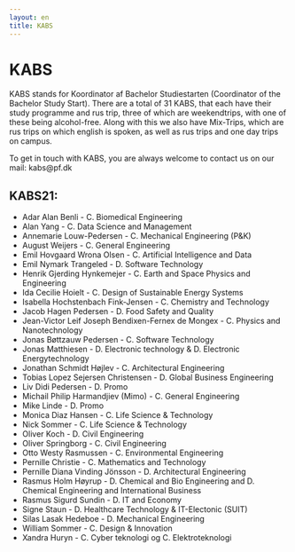 ```yaml
---
layout: en
title: KABS
---
```


<h1>KABS</h1>

<p>KABS stands for Koordinator af Bachelor Studiestarten (Coordinator of the Bachelor Study Start). There are a total of 31 KABS, that each have their study programme and rus trip, three of which are weekendtrips, with one of these being alcohol-free. Along with this we also have Mix-Trips, which are rus trips on which english is spoken, as well as rus trips and one day trips on campus.</p>
<p>To get in touch with KABS, you are always welcome to contact us on our mail: kabs@pf.dk</p>

<h2>KABS21:</h2>

<ul>

<li>	Adar Alan Benli	-	C. Biomedical Engineering	</li>
<li>	Alan Yang	-	C. Data Science and Management	</li>
<li>	Annemarie Louw-Pedersen	-	C. Mechanical Engineering (P&K)	</li>
<li>	August Weijers	-	C. General Engineering	</li>
<li>	Emil Hovgaard Wrona Olsen	-	C. Artificial Intelligence and Data	</li>
<li>	Emil Nymark Trangeled	-	D. Software Technology	</li>
<li>	Henrik Gjerding Hynkemejer	-	C. Earth and Space Physics and Engineering	</li>
<li>	Ida Cecilie Hoielt	-	C. Design of Sustainable Energy Systems	</li>
<li>	Isabella Hochstenbach Fink-Jensen	-	C. Chemistry and Technology	</li>
<li>	Jacob Hagen Pedersen	-	D. Food Safety and Quality	</li>
<li>	Jean-Victor Leif Joseph Bendixen-Fernex de Mongex	-	C. Physics and Nanotechnology	</li>
<li>	Jonas Bøttzauw Pedersen	-	C. Software Technology	</li>
<li>	Jonas Matthiesen	-	D. Electronic technology & D. Electronic Energytechnology	</li>
<li>	Jonathan Schmidt Højlev	-	C. Architectural Engineering	</li>
<li>	Tobias Lopez Sejersen Christensen	-	D. Global Business Engineering	</li>
<li>	Liv Didi Pedersen	-	D. Promo	</li>
<li>	Michail Philip Harmandjiev (Mimo)	-	C. General Engineering	</li>
<li>	Mike Linde	-	D. Promo	</li>
<li>	Monica Diaz Hansen	-	C. Life Science & Technology	</li>
<li>	Nick Sommer	-	C. Life Science & Technology	</li>
<li>	Oliver Koch	-	D. Civil Engineering	</li>
<li>	Oliver Springborg	-	C. Civil Engineering	</li>
<li>	Otto Westy Rasmussen	-	C. Environmental Engineering	</li>
<li>	Pernille Christie	-	C. Mathematics and Technology	</li>
<li>	Pernille Diana Vinding Jönsson	-	D. Architectural Engineering	</li>
<li>	Rasmus Holm Høyrup	-	D. Chemical and Bio Engineering and D. Chemical Engineering and International Business	</li>
<li>	Rasmus Sigurd Sundin	-	D. IT and Economy	</li>
<li>	Signe Staun	-	D. Healthcare Technology & IT-Electonic (SUIT)	</li>
<li>	Silas Lasak Hedeboe	-	D. Mechanical Engineering	</li>
<li>	William Sommer	-	C. Design & Innovation	</li>
<li>	Xandra Huryn	-	C. Cyber teknologi og C. Elektroteknologi	</li>


</ul>
